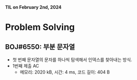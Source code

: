 **TIL on February 2nd, 2024**

# Problem Solving
## BOJ#6550: 부분 문자열
* 첫 번째 문자열의 문자를 하나씩 탐색해서 인덱스를 찾아내는 방식.
* 1번째 제출 AC
    - 메모리: 2020 kB, 시간: 4 ms, 코드 길이: 404 B
